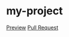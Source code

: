 # my-project
[Preview](https://Y-Havryliv.github.io/my-project/)
[Pull Request](https://github.com/Y-Havryliv/my-project/pull/1/files)
